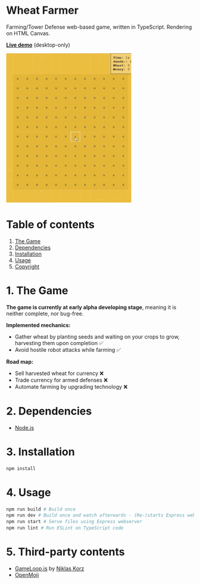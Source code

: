Wheat Farmer
===

Farming/Tower Defense web-based game, written in TypeScript. Rendering on HTML Canvas.

**[Live demo](https://360-noscope.de/wheat-farmer)** (desktop-only)

![](preview.gif)

# Table of contents
1. [The Game](#1-the-game)
1. [Dependencies](#2-dependencies)
2. [Installation](#3-installation)
3. [Usage](#4-usage)
4. [Copyright](#5-copyright)

# 1. The Game
**The game is currently at early alpha developing stage**, meaning it is neither complete, nor bug-free.

**Implemented mechanics:**
- Gather wheat by planting seeds and waiting on your crops to grow, harvesting them upon completion ✅ 
- Avoid hostile robot attacks while farming ✅

**Road map:**
* Sell harvested wheat for currency ❌
* Trade currency for armed defenses ❌
* Automate farming by upgrading technology ❌

# 2. Dependencies
* [Node.js](https://nodejs.org)

# 3. Installation
```bash
npm install
```

# 4. Usage
```bash
npm run build # Build once
npm run dev # Build once and watch afterwards - (Re-)starts Express webserver
npm run start # Serve files using Express webserver
npm run lint # Run ESLint on TypeScript code
```

# 5. Third-party contents
* [GameLoop.js](https://gist.github.com/niklaskorz/2ef312693977e02d3fb4751b28f7d435) by [Niklas Korz](https://gist.github.com/niklaskorz)
* [OpenMoji](https://openmoji.org/)